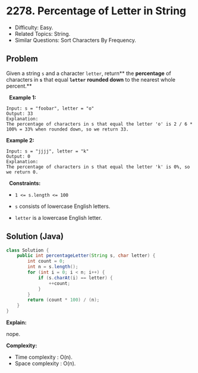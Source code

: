 # 2278. Percentage of Letter in String

- Difficulty: Easy.
- Related Topics: String.
- Similar Questions: Sort Characters By Frequency.

## Problem

Given a string ```s``` and a character ```letter```, return** the **percentage** of characters in **```s```** that equal **```letter```** **rounded down** to the nearest whole percent.**

 
**Example 1:**

```
Input: s = "foobar", letter = "o"
Output: 33
Explanation:
The percentage of characters in s that equal the letter 'o' is 2 / 6 * 100% = 33% when rounded down, so we return 33.
```

**Example 2:**

```
Input: s = "jjjj", letter = "k"
Output: 0
Explanation:
The percentage of characters in s that equal the letter 'k' is 0%, so we return 0.
```

 
**Constraints:**


	
- ```1 <= s.length <= 100```
	
- ```s``` consists of lowercase English letters.
	
- ```letter``` is a lowercase English letter.



## Solution (Java)

```java
class Solution {
    public int percentageLetter(String s, char letter) {
        int count = 0;
        int n = s.length();
        for (int i = 0; i < n; i++) {
            if (s.charAt(i) == letter) {
                ++count;
            }
        }
        return (count * 100) / (n);
    }
}
```

**Explain:**

nope.

**Complexity:**

* Time complexity : O(n).
* Space complexity : O(n).
